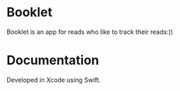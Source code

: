 # Booklet

Booklet is an app for reads who like to track their reads:)) 

# Documentation 

Developed in Xcode using Swift. 

